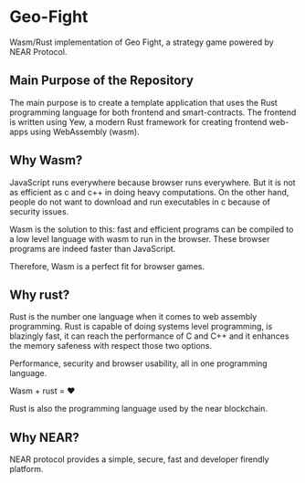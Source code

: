 # Geo-Fight
Wasm/Rust implementation of Geo Fight, a strategy game powered by NEAR Protocol.

## Main Purpose of the Repository
The main purpose is to create a template application that uses the Rust programming language for both frontend and smart-contracts. 
The frontend is written using Yew, a modern Rust framework for creating frontend web-apps using WebAssembly (wasm).

## Why Wasm?
JavaScript runs everywhere because browser runs everywhere. But it is not as efficient as c and c++ in doing heavy computations. On the other hand, people do not want to download and run executables in c because of security issues.

Wasm is the solution to this: fast and efficient programs can be compiled to a low level language with wasm to run in the browser. These browser programs are indeed faster than JavaScript. 

Therefore, Wasm is a perfect fit for browser games.


## Why rust? 
Rust is the number one language when it comes to web assembly programming. Rust is capable of doing systems level programming, is blazingly fast, it can reach the performance of C and C++ and it enhances the memory safeness with respect those two options. 

Performance, security and browser usability, all in one programming language.

Wasm + rust = ❤️ 

Rust is also the programming language used by the near blockchain.

## Why NEAR?
NEAR protocol provides a simple, secure, fast and developer firendly platform.

